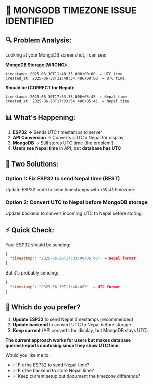 # 🚨 **MONGODB TIMEZONE ISSUE IDENTIFIED**

## 🔍 **Problem Analysis:**

Looking at your MongoDB screenshot, I can see:

**MongoDB Storage (WRONG):**
```
timestamp: 2025-06-30T11:48:33.000+00:00  ← UTC time
created_at: 2025-06-30T11:48:34.486+00:00  ← UTC time
```
**Should be (CORRECT for Nepal):**
```
timestamp: 2025-06-30T17:33:33.000+05:45  ← Nepal time
created_at: 2025-06-30T17:33:34.486+05:45  ← Nepal time
```

## 📊 **What's Happening:**

1. **ESP32** → Sends UTC timestamps to server
2. **API Conversion** → Converts UTC to Nepal for display
3. **MongoDB** → Still stores UTC time (the problem!)
4. **Users see Nepal time** in API, but **database has UTC**

## 🔧 **Two Solutions:**

### **Option 1: Fix ESP32 to send Nepal time (BEST)**
Update ESP32 code to send timestamps with `+05:45` timezone.

### **Option 2: Convert UTC to Nepal before MongoDB storage**
Update backend to convert incoming UTC to Nepal before storing.

## ⚡ **Quick Check:**

Your ESP32 should be sending:
```json
{
  "timestamp": "2025-06-30T17:33:00+05:45"  ← Nepal format
}
```

But it's probably sending:
```json
{
  "timestamp": "2025-06-30T11:48:00Z"  ← UTC format
}
```

## 🎯 **Which do you prefer?**

1. **Update ESP32** to send Nepal timestamps (recommended)
2. **Update backend** to convert UTC to Nepal before storage
3. **Keep current** (API converts for display, but MongoDB stays UTC)

**The current approach works for users but makes database queries/reports confusing since they show UTC time.**

Would you like me to:
- ✅ Fix the ESP32 to send Nepal time?
- ✅ Fix the backend to store Nepal time?
- ✅ Keep current setup but document the timezone difference?
